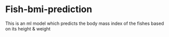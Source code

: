 # Fish-bmi-prediction
This is an ml model which predicts the body mass index of the fishes based on its height &amp; weight
